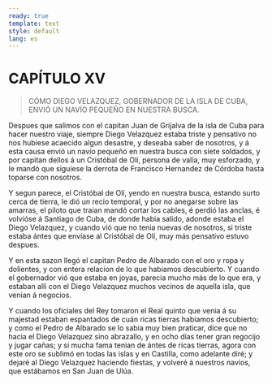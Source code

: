 ```yaml
---
ready: true
template: text
style: default
lang: es
---
```


# CAPÍTULO XV

> CÓMO DIEGO VELAZQUEZ, GOBERNADOR DE LA ISLA DE CUBA, ENVIÓ UN NAVÍO
> PEQUEÑO EN NUESTRA BUSCA.

Despues que salimos con el capitan Juan de Grijalva de la isla de Cuba
para hacer nuestro viaje, siempre Diego Velazquez estaba triste y
pensativo no nos hubiese acaecido algun desastre, y deseaba saber de
nosotros, y á esta causa envió un navío pequeño en nuestra busca con
siete soldados, y por capitan dellos á un Cristóbal de Olí, persona de
valía, muy esforzado, y le mandó que siguiese la derrota de Francisco
Hernandez de Córdoba hasta toparse con nosotros.

Y segun parece, el Cristóbal de Olí, yendo en nuestra busca, estando
surto cerca de tierra, le dió un recio temporal, y por no anegarse
sobre las amarras, el piloto que traian mandó cortar los cables, é
perdió las anclas, é volvióse á Santiago de Cuba, de donde habia
salido, adonde estaba el Diego Velazquez, y cuando vió que no tenia
nuevas de nosotros, si triste estaba ántes que enviase al Cristóbal de
Olí, muy más pensativo estuvo despues.

Y en esta sazon llegó el capitan Pedro de Albarado con el oro y ropa
y dolientes, y con entera relacion de lo que habiamos descubierto. Y
cuando el gobernador vió que estaba en joyas, parecia mucho más de
lo que era, y estaban allí con el Diego Velazquez muchos vecinos de
aquella isla, que venian á negocios.

Y cuando los oficiales del Rey tomaron el Real quinto que venia á su
majestad estaban espantados de cuán ricas tierras habiamos descubierto;
y como el Pedro de Albarado se lo sabia muy bien praticar, dice que
no hacia el Diego Velazquez sino abrazallo, y en ocho dias tener
gran regocijo y jugar cañas; y si mucha fama tenian de ántes de
ricas tierras, agora con este oro se sublimó en todas las islas y en
Castilla, como adelante diré; y dejaré al Diego Velazquez haciendo
fiestas, y volveré á nuestros navíos, que estábamos en San Juan de
Ulúa.
